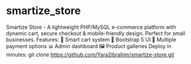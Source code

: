 # smartize_store
Smartize Store - A lightweight PHP/MySQL e-commerce platform with dynamic cart, secure checkout &amp; mobile-friendly design. Perfect for small businesses. Features: 🛒 Smart cart system 📱 Bootstrap 5 UI 🔐 Multiple payment options 📊 Admin dashboard 🖼️ Product galleries  Deploy in minutes: git clone https://github.com/Yara2ibrahim/smartize-store.git
